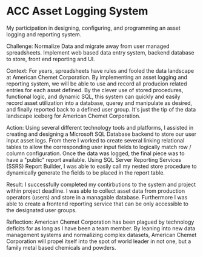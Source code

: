 # ACC Asset Logging System

My participation in designing, configuring, and programming an asset logging and reporting system.

Challenge: Normalize Data and migrate away from user managed spreadsheets. Implement web based data entry system, backend database to store, front end reporting and UI.

Context: For years, spreadsheets have rules and fooled the data landscape at American Chemet Corporation. By implementing an asset logging and reporting system, we will be able to use and record all producion related entries for each asset defined. By the clever use of stored procedures, functional logic, and dynamic SQL, this system can quickly and easily record asset utilization into a database, querey and manipulate as desired, and finally reported back to a defined user group. It's just the tip of the data landscape iceberg for American Chemet Corporation.

Action: Using several different technology tools and platforms, I assisted in creating and designing a Microsoft SQL Database backend to store our user input asset logs. From there I worked to create several linking relational tables to allow the corresponding user input fields to logically match row / column configuration. Once the data was logged, the final piece was to have a "public" report available. Using SQL Server Reporting Services (SSRS) Report Builder, I was able to easily call my nested store procedure to dynamically generate
the fields to be placed in the report table.

Result: I successfully completed my contirbutions to the system and project within project deadline. I was able to collect asset data from production operators (users) and store in a managable database. Furthermore I was able to create a frontend reporting service that can be only accessible to the designated user groups.

Reflection: American Chemet Corporation has been plagued by technology deficits for as long as I have been a team member. By leaning into new data management systems and normalizing complex datasets, American Chemet Corporation will propel itself into the spot of world leader in not one, but a family metal based chemicals and powders.
